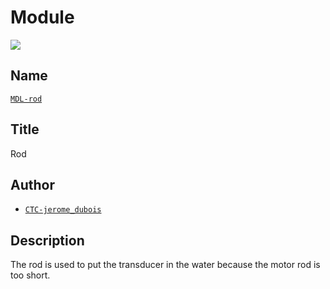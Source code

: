 # Module
![](viewme.png)

## Name
[`MDL-rod`]()

## Title
Rod

## Author
* [`CTC-jerome_dubois`]()

## Description
The rod is used to put the transducer in the water because the motor rod is too short.
